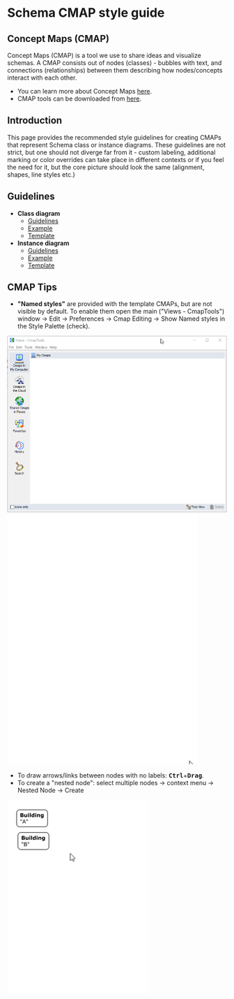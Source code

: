 # **Schema CMAP style guide**

## **Concept Maps (CMAP)**
Concept Maps (CMAP) is a tool we use to share ideas and visualize schemas. A CMAP consists out of nodes (classes) - bubbles with text, and connections (relationships) between them describing how nodes/concepts interact with each other.

- You can learn more about Concept Maps [here](https://cmap.ihmc.us/docs/learn.php).
- CMAP tools can be downloaded from [here](https://cmap.ihmc.us/cmaptools/cmaptools-download/).

## **Introduction**
This page provides the recommended style guidelines for creating CMAPs that represent Schema class or instance diagrams. These guidelines are not strict, but one should not diverge far from it - custom labeling, additional marking or color overrides can take place in different contexts or if you feel the need for it, but the core picture should look the same (alignment,  shapes, line styles etc.)

## **Guidelines**

- **Class diagram**
  - [Guidelines](.\schema-cmap-class-style-guide)
  - [Example](.\cmap-example\example-class.cmap)
  - [Template](.\cmap-example\template-class.cmap)
- **Instance diagram**
  - [Guidelines](.\schema-cmap-instance-style-guide)
  - [Example](.\cmap-example\example-instance.cmap)
  - [Template](.\cmap-example\template-instance.cmap)

## **CMAP Tips**
- **"Named styles"** are provided with the template CMAPs, but are not visible by default. To enable them open the main ("Views - CmapTools") window -> Edit -> Preferences -> Cmap Editing -> Show Named styles in the Style Palette (check).

![styles settings](.\cmap-example\media\styles-settings.gif)
![styles ui](.\cmap-example\media\styles-ui.gif)

- To draw arrows/links between nodes with no labels: <kbd>**Ctrl**</kbd>+<kbd>**Drag**</kbd>.
- To create a "nested node": select multiple nodes -> context menu -> Nested Node -> Create

![nested node](.\cmap-example\media\nested-node.gif)
